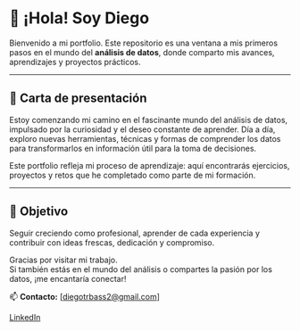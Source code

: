 # 👋 ¡Hola! Soy Diego

Bienvenido a mi portfolio. Este repositorio es una ventana a mis primeros pasos en el mundo del **análisis de datos**, donde comparto mis avances, aprendizajes y proyectos prácticos.

---

## 📄 Carta de presentación

Estoy comenzando mi camino en el fascinante mundo del análisis de datos, impulsado por la curiosidad y el deseo constante de aprender. Día a día, exploro nuevas herramientas, técnicas y formas de comprender los datos para transformarlos en información útil para la toma de decisiones.

Este portfolio refleja mi proceso de aprendizaje: aquí encontrarás ejercicios, proyectos y retos que he completado como parte de mi formación.

---

## 🎯 Objetivo

Seguir creciendo como profesional, aprender de cada experiencia y contribuir con ideas frescas, dedicación y compromiso.

Gracias por visitar mi trabajo.  
Si también estás en el mundo del análisis o compartes la pasión por los datos, ¡me encantaría conectar!

📫 **Contacto:** [diegotrbass2@gmail.com]

[LinkedIn](htttps://www.linkedin.com/in/diego-data-analyst)
